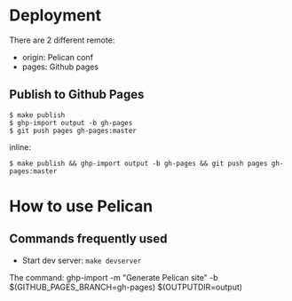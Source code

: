# Deployment

There are 2 different remote:
- origin: Pelican conf
- pages: Github pages

## Publish to Github Pages

```shell
$ make publish
$ ghp-import output -b gh-pages
$ git push pages gh-pages:master
```

inline:
```shell
$ make publish && ghp-import output -b gh-pages && git push pages gh-pages:master
```

# How to use Pelican

## Commands frequently used
- Start dev server: `make devserver`


The command:
ghp-import -m "Generate Pelican site" -b $(GITHUB_PAGES_BRANCH=gh-pages) $(OUTPUTDIR=output)
